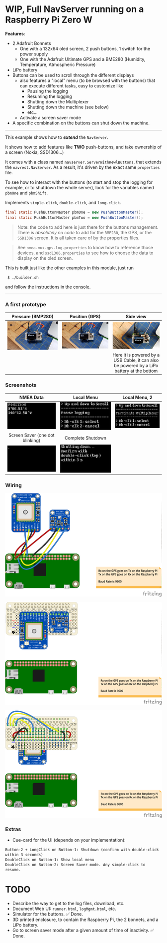 # WIP, Full NavServer running on a Raspberry Pi Zero W
**Features**:
- 2 Adafruit Bonnets
    - One with a 132x64 oled screen, 2 push buttons, 1 switch for the power supply
    - One with the Adafruit Ultimate GPS and a BME280 (Humidity, Temperature, Atmospheric Pressure)
- LiPo battery
- Buttons can be used to scroll through the different displays
    - also features a "local" menu (to be browsed with the buttons) that can execute different tasks, easy to customize like
        - Pausing the logging
        - Resuming the logging
        - Shutting down the Multiplexer
        - Shutting down the machine (see below)
        - etc...
    - Activate a screen saver mode
- A specific combination on the buttons can shut down the machine.

---

This example shows how to _**extend**_  the `NavServer`.

It shows how to add features like **TWO** push-buttons, and take ownership of a screen (Nokia, SSD1306...)

It comes with a class named `navserver.ServerWithKewlButtons`, that extends the `navrest.NavServer`.
As a result, it's driven by the exact same `properties` file.

To see how to interact with the buttons (to start and stop the logging for example, or
to shutdown the whole server), look for the variables named `pbmOne` and `pbmShift`.

Implements `simple-click`, `double-click`, and `long-click`.

```java
final static PushButtonMaster pbmOne = new PushButtonMaster();
final static PushButtonMaster pbmTwo = new PushButtonMaster();
```

> Note: the code to add here is just there for the buttons management. There is _absolutely no code_
> to add for the `BMP280`, the GPS, or the `SSD1306` screen. It is all taken care of by the properties files.

> See `nmea.mux.gps.log.properties` to know how to reference those devices, and 
> `ssd1306.properties` to see how to choose the data to display on the oled screen. 

This is built just like the other examples in this module, just run
```
 $ ./builder.sh
 ```
 and follow the instructions in the console.

---

### A first prototype
| Pressure (BMP280) | Position (GPS) | Side view |
|:--:|:--:|:--:|
| ![PRMSL](./docimg/06.jpg) | ![POS](./docimg/07.jpg) | ![All the layers](./docimg/08.jpg) |
||| Here it is powered by a USB Cable, it can also be powered by a LiPo battery at the bottom |

### Screenshots

| NMEA Data | Local Menu | Local Menu, 2 |
|:---------:|:---------:|:---------:|
| ![NMEA](./docimg/01.png) | ![NMEA](./docimg/02.png) | ![NMEA](./docimg/03.png) |
| Screen Saver (one dot blinking) | Complete Shutdown |
| ![NMEA](./docimg/04.png) | ![NMEA](./docimg/05.png) |

### Wiring
![Bare wiring](../Adafruit.Ultimate.GPS.RPiZero_bb.png)

![On Bonnet](../Adafruit.Ultimate.GPS.RPiZero.Bonnet.1_bb.png)

![Bonnet wiring](../Adafruit.Ultimate.GPS.RPiZero.Bonnet.2_bb.png)

### Extras
- Cue-card for the UI (depends on your implementation):
```
Button-2 + LongClick on Button-1: Shutdown (confirm with double-click within 3 seconds) 
DoubleClick on Button-1: Show local menu                                                
DoubleClick on Button-2: Screen Saver mode. Any simple-click to resume.
```

# TODO
- Describe the way to get to the log files, download, etc.
- Document Web UI: `runner.html`, `logMgmt.html`, etc.
- Simulator for the buttons. &#9989; Done.
- 3D printed enclosure, to contain the Raspberry Pi, the 2 bonnets, and a LiPo battery.
- Go to screen saver mode after a given amount of time of inactivity. &#9989; Done.
